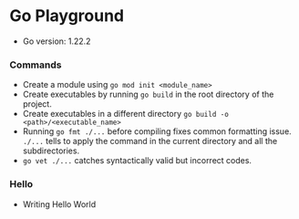 # Go Playground
* Go version: 1.22.2
### Commands
- Create a module using `go mod init <module_name>`
- Create executables by running `go build` in the root directory of the project.
- Create executables in a different directory `go build -o <path>/<executable_name>`
- Running `go fmt ./...` before compiling fixes common formatting issue. `./...` tells to apply the command in the current directory and all the subdirectories.
- `go vet ./...` catches syntactically valid but incorrect codes. 

### Hello
- Writing Hello World
